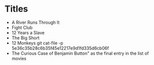 # Titles

- A River Runs Through It
- Fight Club
- 12 Years a Slave
- The Big Short
- 12 Monkeys  git cat-file -p 5e36c35b28c6b35f45e12217e9d1fd335d6cb06f
- The Curious Case of Benjamin Button" as the final entry in the list of movies
